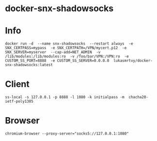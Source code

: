 # docker-snx-shadowsocks

# Info

`docker run -d 
  --name snx-shadowsocks 
  --restart always 
  -e SNX_CERTPASS=mypass 
  -e SNX_CERTPATH=/VPN/mycert.p12 
  -e SNX_SERVER=myserver 
  --cap-add=NET_ADMIN 
  -v /lib/modules:/lib/modules:ro 
  -v /foo/bar/VPN:/VPN:ro 
  -e CUSTOM_SS_PORT=8888 
  -e CUSTOM_SS_SERVER=0.0.0.0 
  lukasmrtvy/docker-snx-shadowsocks:latest`

# Client
`ss-local -s 127.0.0.1 -p 8888 -l 1080 -k initialpass -m  chacha20-ietf-poly1305`

# Browser
`chromium-browser --proxy-server="socks5://127.0.0.1:1080"`
